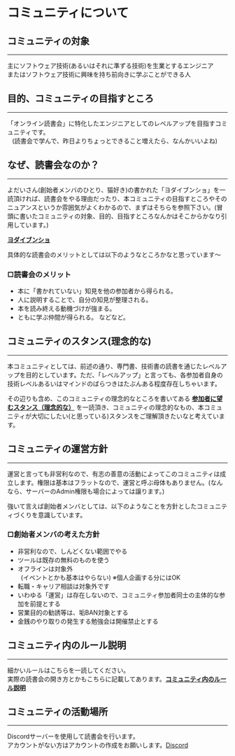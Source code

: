# コミュニティについて
## コミュニティの対象
***
主にソフトウェア技術(あるいはそれに準ずる技術)を生業とするエンジニア  
またはソフトウェア技術に興味を持ち前向きに学ぶことができる人

## 目的、コミュニティの目指すところ
***
「オンライン読書会」に特化したエンジニアとしてのレベルアップを目指すコミュニティです。  
&ensp; (読書会で学んで、昨日よりちょっとできること増えたら、なんかいいよね)
  
## なぜ、読書会なのか？
***
よだいさん(創始者メンバのひとり、猫好き)の書かれた「ヨダイブンショ」を一読頂ければ、読書会をやる理由だったり、本コミュニティの目指すところやそのニュアンスというか雰囲気がよくわかるので、まずはそちらを参照下さい。(冒頭に書いたコミュニティの対象、目的、目指すところなんかはそこからかなり引用しています。)

**[ヨダイブンショ](https://github.com/kumegoon/dokusyokai/blob/master/%E3%83%A8%E3%83%80%E3%82%A4%E3%83%96%E3%83%B3%E3%82%B7%E3%83%A7.md)**  
  
具体的な読書会のメリットとしては以下のようなところかなと思っています〜  
  
### □読書会のメリット
  - 本に「書かれていない」知見を他の参加者から得られる。
  - 人に説明することで、自分の知見が整理される。
  - 本を読み終える動機づけが強まる。
  - ともに学ぶ仲間が得られる。 などなど。

## コミュニティのスタンス(理念的な)
***
本コミュニティとしては、前述の通り、専門書、技術書の読書を通じたレベルアップを目的としています。ただ、「レベルアップ」と言っても、各参加者自身の技術レベルあるいはマインドのばらつきはたぶんある程度存在しちゃいます。
  
  その辺りも含め、このコミュニティの理念的なところを書いてある **[参加者に望むスタンス（理念的な）](https://github.com/kumegoon/dokusyokai/blob/master/%E5%8F%82%E5%8A%A0%E8%80%85%E3%81%AB%E6%9C%9B%E3%82%80%E3%82%B9%E3%82%BF%E3%83%B3%E3%82%B9%EF%BC%88%E7%90%86%E5%BF%B5%E7%9A%84%E3%81%AA%EF%BC%89.md)** を一読頂き、コミュニティの理念的なもの、本コミュニティが大切にしたい(と思っている)スタンスをご理解頂きたいなと考えています。

## コミュニティの運営方針
***
運営と言っても非営利なので、有志の善意の活動によってこのコミュニティは成立します。権限は基本はフラットなので、運営と呼ぶ母体もありません。(なんなら、サーバーのAdmin権限も場合によっては譲ります。)
  
  強いて言えば創始者メンバとしては、以下のようなことを方針としたコミュニティづくりを意識しています。

### □創始者メンバの考えた方針
  - 非営利なので、しんどくない範囲でやる
  - ツールは既存の無料のものを使う
  - オフラインは対象外  
&ensp;(イベントとかも基本はやらない) ※個人企画する分にはOK
  - 転職・キャリア相談は対象外です
  - いわゆる「運営」は存在しないので、コミュニティ参加者同士の主体的な参加を前提とする
  - 営業目的の勧誘等は、垢BAN対象とする
  - 金銭のやり取りの発生する勉強会は開催禁止とする

## コミュニティ内のルール説明
***
細かいルールはこちらを一読してください。  
実際の読書会の開き方とかもこちらに記載してあります。**[コミュニティ内のルール説明](https://github.com/kumegoon/dokusyokai/blob/master/%E3%82%B3%E3%83%9F%E3%83%A5%E3%83%8B%E3%83%86%E3%82%A3%E5%86%85%E3%81%AE%E3%83%AB%E3%83%BC%E3%83%AB%E8%AA%AC%E6%98%8E.md)**

## コミュニティの活動場所
***
Discordサーバーを使用して読書会を行います。  
アカウントがない方はアカウントの作成をお願いします。[Discord](https://discordapp.com/)